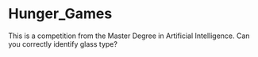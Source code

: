 # Hunger_Games
This is a competition from the Master Degree in Artificial Intelligence. Can you correctly identify glass type?
